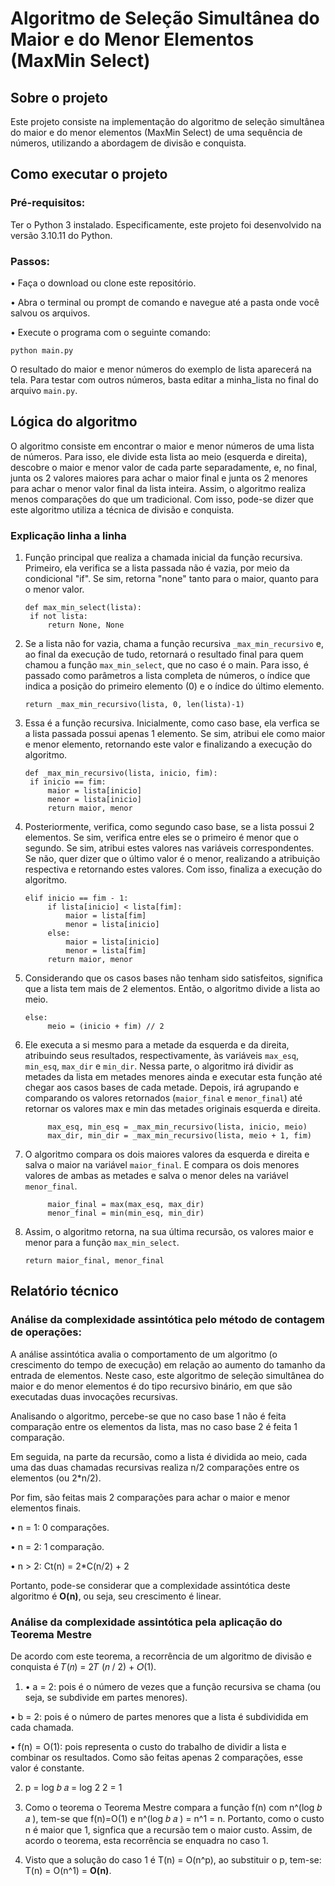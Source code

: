 # Algoritmo de Seleção Simultânea do Maior e do Menor Elementos (MaxMin Select) 
## Sobre o projeto
Este projeto consiste na implementação do algoritmo de seleção simultânea do maior e do menor elementos (MaxMin Select) de uma sequência de números, utilizando a abordagem de divisão e conquista.

## Como executar o projeto
### Pré-requisitos:

Ter o Python 3 instalado. Especificamente, este projeto foi desenvolvido na versão 3.10.11 do Python.

### Passos:

• Faça o download ou clone este repositório.

• Abra o terminal ou prompt de comando e navegue até a pasta onde você salvou os arquivos.

• Execute o programa com o seguinte comando:
```
python main.py
```

O resultado do maior e menor números do exemplo de lista aparecerá na tela. Para testar com outros números, basta editar a minha_lista no final do arquivo ```main.py```.

## Lógica do algoritmo
O algoritmo consiste em encontrar o maior e menor números de uma lista de números. Para isso, ele divide esta lista ao meio (esquerda e direita), descobre o maior e menor valor de cada parte separadamente, e, no final, junta os 2 valores maiores para achar o maior final e junta os 2 menores para achar o menor valor final da lista inteira. Assim, o algoritmo realiza menos comparações do que um tradicional. Com isso, pode-se dizer que este algoritmo utiliza a técnica de divisão e conquista.

### Explicação linha a linha
1. Função principal que realiza a chamada inicial da função recursiva. Primeiro, ela verifica se a lista passada não é vazia, por meio da condicional "if". Se sim, retorna "none" tanto para o maior, quanto para o menor valor.
   ```
   def max_min_select(lista):
    if not lista:
        return None, None
   ```

2. Se a lista não for vazia, chama a função recursiva ```_max_min_recursivo``` e, ao final da execução de tudo, retornará o resultado final para quem chamou a função ```max_min_select```, que no caso é o main. Para isso, é passado como parâmetros a lista completa de números, o índice que indica a posição do primeiro elemento (0) e o índice do último elemento.
   ```
   return _max_min_recursivo(lista, 0, len(lista)-1)
   ```

4. Essa é a função recursiva. Inicialmente, como caso base, ela verfica se a lista passada possui apenas 1 elemento. Se sim, atribui ele como maior e menor elemento, retornando este valor e finalizando a execução do algoritmo.
   ```
   def _max_min_recursivo(lista, inicio, fim):
    if inicio == fim:
        maior = lista[inicio]
        menor = lista[inicio]
        return maior, menor
   ```

5. Posteriormente, verifica, como segundo caso base, se a lista possui 2 elementos. Se sim, verifica entre eles se o primeiro é menor que o segundo. Se sim, atribui estes valores nas variáveis correspondentes. Se não, quer dizer que o último valor é o menor, realizando a atribuição respectiva e retornando estes valores. Com isso, finaliza a execução do algoritmo.
   ```
   elif inicio == fim - 1:
        if lista[inicio] < lista[fim]:
            maior = lista[fim]
            menor = lista[inicio]
        else:
            maior = lista[inicio]
            menor = lista[fim]
        return maior, menor
   ```

6. Considerando que os casos bases não tenham sido satisfeitos, significa que a lista tem mais de 2 elementos. Então, o algoritmo divide a lista ao meio.
   ```
   else:
        meio = (inicio + fim) // 2
   ```

7. Ele executa a si mesmo para a metade da esquerda e da direita, atribuindo seus resultados, respectivamente, às variáveis ```max_esq```, ```min_esq```, ```max_dir``` e ```min_dir```. Nessa parte, o algoritmo irá dividir as metades da lista em metades menores ainda e executar esta função até chegar aos casos bases de cada metade. Depois, irá agrupando e comparando os valores retornados (```maior_final``` e ```menor_final```) até retornar os valores max e min das metades originais esquerda e direita.
   ```
        max_esq, min_esq = _max_min_recursivo(lista, inicio, meio)
        max_dir, min_dir = _max_min_recursivo(lista, meio + 1, fim)
   ```

8. O algoritmo compara os dois maiores valores da esquerda e direita e salva o maior na variável ```maior_final```. E compara os dois menores valores de ambas as metades e salva o menor deles na variável ```menor_final```. 
   ```
        maior_final = max(max_esq, max_dir)
        menor_final = min(min_esq, min_dir)
   ```

9. Assim, o algoritmo retorna, na sua última recursão, os valores maior e menor para a função ```max_min_select```.
    ```
    return maior_final, menor_final
    ```

## Relatório técnico

### Análise da complexidade assintótica pelo método de contagem de operações:
A análise assintótica avalia o comportamento de um algoritmo (o crescimento do tempo de execução) em relação ao aumento do tamanho da entrada de elementos. Neste caso, este algoritmo de seleção simultânea do maior e do menor elementos é do tipo recursivo binário, em que são executadas duas invocações recursivas.

Analisando o algoritmo, percebe-se que no caso base 1 não é feita comparação entre os elementos da lista, mas no caso base 2 é feita 1 comparação. 


Em seguida, na parte da recursão, como a lista é dividida ao meio, cada uma das duas chamadas recursivas realiza n/2 comparações entre os elementos (ou 2*n/2). 


Por fim, são feitas mais 2 comparações para achar o maior e menor elementos finais.


• n = 1: 0 comparações.


• n = 2: 1 comparação.


• n > 2: Ct(n) = 2*C(n/2) + 2


Portanto, pode-se considerar que a complexidade assintótica deste algoritmo é **O(n)**, ou seja, seu crescimento é linear.


### Análise da complexidade assintótica pela aplicação do Teorema Mestre
De acordo com este teorema, a recorrência de um algoritmo de divisão e conquista é 𝑇(𝑛) = 2𝑇 (𝑛 / 2) + 𝑂(1).


1) • a = 2: pois é o número de vezes que a função recursiva se chama (ou seja, se subdivide em partes menores).

• b = 2: pois é o número de partes menores que a lista é subdividida em cada chamada.

• f(n) = O(1): pois representa o custo do trabalho de dividir a lista e combinar os resultados. Como são feitas apenas 2 comparações, esse valor é constante.


2) p = log 𝑏 𝑎 = log 2 2 = 1


3) Como o teorema o Teorema Mestre compara a função f(n) com n^(log 𝑏 𝑎 ), tem-se que f(n)=O(1) e n^(log 𝑏 𝑎 ) = n^1 = n. Portanto, como o custo n é maior que 1, signfica que a recursão tem o maior custo. Assim, de acordo o teorema, esta recorrência se enquadra no caso 1.


4) Visto que a solução do caso 1 é T(n) = O(n^p), ao substituir o p, tem-se: T(n) = O(n^1) = **O(n)**.
